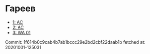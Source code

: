 # Гареев
- [1: AC](1.md)
- [2: AC](2.md)
- [3: WA 01](3.md)

Commit: 1f614b0c9cab4b7ab1bccc29e2bd2cbf22daab1b
 fetched at: 20201001-125031

